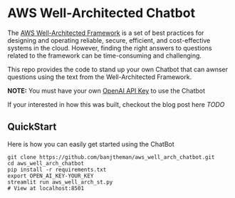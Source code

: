 # AWS Well-Architected Chatbot

The [AWS Well-Architected Framework](https://aws.amazon.com/architecture/well-architected/) is a set of best practices for designing and operating reliable, secure, efficient, and cost-effective systems in the cloud. However, finding the right answers to questions related to the framework can be time-consuming and challenging. 

This repo provides the code to stand up your own Chatbot that can awnser questions using the text from the Well-Architected Framework.

**NOTE:** You must have your own [OpenAI API Key](https://platform.openai.com/account/api-keys) to use the Chatbot

If your interested in how this was built, checkout the blog post here *TODO*

## QuickStart

Here is how you can easily get started using the ChatBot

```
git clone https://github.com/banjtheman/aws_well_arch_chatbot.git
cd aws_well_arch_chatbot
pip install -r requirements.txt
export OPEN_AI_KEY-YOUR_KEY
streamlit run aws_well_arch_st.py
# View at localhost:8501
```
